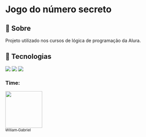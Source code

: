 <h1>Jogo do número secreto</h1>

<h2>🔎 Sobre</h2>

Projeto utilizado nos cursos de lógica de programação da Alura.
<h2>​🚀​ Tecnologias</h2>

<div>
    <img src="https://img.icons8.com/?size=48&id=12239&format=png">
    <img src="https://img.icons8.com/?size=48&id=11935&format=png">
    <img src="https://img.icons8.com/?size=48&id=12276&format=png">
</div>

<h3>Time:</h3>

[<img loading="lazy" src="https://avatars.githubusercontent.com/u/120286599?s=80&v=4" width=115><br><sub>Wiliam Gabriel</sub>](https://github.com/Wilgabriel)